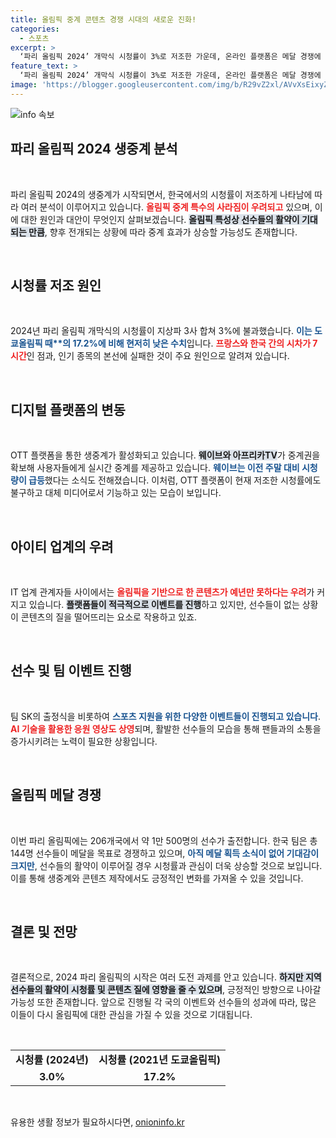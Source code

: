 ```yaml
---
title: 올림픽 중계 콘텐츠 경쟁 시대의 새로운 진화!
categories:
  - 스포츠
excerpt: >
  ‘파리 올림픽 2024’ 개막식 시청률이 3%로 저조한 가운데, 온라인 플랫폼은 메달 경쟁에 주목하며 콘텐츠 경쟁이 치열해질 전망이다. 인기 종목 부재 속 OTT의 열기는 여전한데, 선수들의 성과가 미디어 소비를 촉진할 것으로 기대된다.
feature_text: >
  ‘파리 올림픽 2024’ 개막식 시청률이 3%로 저조한 가운데, 온라인 플랫폼은 메달 경쟁에 주목하며 콘텐츠 경쟁이 치열해질 전망이다. 인기 종목 부재 속 OTT의 열기는 여전한데, 선수들의 성과가 미디어 소비를 촉진할 것으로 기대된다.
image: 'https://blogger.googleusercontent.com/img/b/R29vZ2xl/AVvXsEixyZcFfHzMRdzZMjFBmAUKJYCLCGyLL1o632UiGVXcaFdKo_bkvkuCioo0uUKlGfBVcT3P84aROyZIXSBEx3Aw5nCQ3pTgDom1WDC4m8eifvWiAmWEEVb4x6G_l8C0QH225ldMjyaFvpxGEBGNO37VmDTDMHGhJPq73UglMfDca1-0aw/s1600/blogspot.png'
---
```


<p><img src="https://blogger.googleusercontent.com/img/b/R29vZ2xl/AVvXsEixyZcFfHzMRdzZMjFBmAUKJYCLCGyLL1o632UiGVXcaFdKo_bkvkuCioo0uUKlGfBVcT3P84aROyZIXSBEx3Aw5nCQ3pTgDom1WDC4m8eifvWiAmWEEVb4x6G_l8C0QH225ldMjyaFvpxGEBGNO37VmDTDMHGhJPq73UglMfDca1-0aw/s1600/blogspot.png" alt="info 속보" /></p>

<h2 data-ke-size="size26">파리 올림픽 2024 생중계 분석</h2>

<p data-ke-size="size16">&nbsp;</p>

<p>파리 올림픽 2024의 생중계가 시작되면서, 한국에서의 시청률이 저조하게 나타남에 따라 여러 분석이 이루어지고 있습니다. <b><span style="color: #ee2323;">올림픽 중계 특수의 사라짐이 우려되고</span></b> 있으며, 이에 대한 원인과 대안이 무엇인지 살펴보겠습니다. <b><span style="background-color: #21538527;">올림픽 특성상 선수들의 활약이 기대되는 만큼</span></b>, 향후 전개되는 상황에 따라 중계 효과가 상승할 가능성도 존재합니다.</p>

<p data-ke-size="size16">&nbsp;</p>

<h2 data-ke-size="size26">시청률 저조 원인</h2>

<p data-ke-size="size16">&nbsp;</p>

<p>2024년 파리 올림픽 개막식의 시청률이 지상파 3사 합쳐 3%에 불과했습니다. <b><span style="color: #1a5490;">이는 도쿄올림픽 때**의 17.2%에 비해 현저히 낮은 수치</span></b>입니다. <b><span style="color: #ee2323;">프랑스와 한국 간의 시차가 7시간</span></b>인 점과, 인기 종목의 본선에 실패한 것이 주요 원인으로 알려져 있습니다. </p>

<p data-ke-size="size16">&nbsp;</p>

<h2 data-ke-size="size26">디지털 플랫폼의 변동</h2>

<p data-ke-size="size16">&nbsp;</p>

<p>OTT 플랫폼을 통한 생중계가 활성화되고 있습니다. <b><span style="background-color: #21538527;">웨이브와 아프리카TV</span></b>가 중계권을 확보해 사용자들에게 실시간 중계를 제공하고 있습니다. <b><span style="color: #1a5490;">웨이브는 이전 주말 대비 시청량이 급등</span></b>했다는 소식도 전해졌습니다. 이처럼, OTT 플랫폼이 현재 저조한 시청률에도 불구하고 대체 미디어로서 기능하고 있는 모습이 보입니다.</p>

<p data-ke-size="size16">&nbsp;</p>

<h2 data-ke-size="size26">아이티 업계의 우려</h2>

<p data-ke-size="size16">&nbsp;</p>

<p>IT 업계 관계자들 사이에서는 <b><span style="color: #ee2323;">올림픽을 기반으로 한 콘텐츠가 예년만 못하다는 우려</span></b>가 커지고 있습니다. <b><span style="background-color: #21538527;">플랫폼들이 적극적으로 이벤트를 진행</span></b>하고 있지만, 선수들이 없는 상황이 콘텐츠의 질을 떨어뜨리는 요소로 작용하고 있죠. </p>

<p data-ke-size="size16">&nbsp;</p>

<h2 data-ke-size="size26">선수 및 팀 이벤트 진행</h2>

<p data-ke-size="size16">&nbsp;</p>

<p>팀 SK의 출정식을 비롯하여 <b><span style="color: #1a5490;">스포츠 지원을 위한 다양한 이벤트들이 진행되고 있습니다</span></b>. <b><span style="color: #ee2323;">AI 기술을 활용한 응원 영상도 상영</span></b>되며, 활발한 선수들의 모습을 통해 팬들과의 소통을 증가시키려는 노력이 필요한 상황입니다. </p>

<p data-ke-size="size16">&nbsp;</p> 

<h2 data-ke-size="size26">올림픽 메달 경쟁</h2>

<p data-ke-size="size16">&nbsp;</p>

<p>이번 파리 올림픽에는 206개국에서 약 1만 500명의 선수가 출전합니다. 한국 팀은 총 144명 선수들이 메달을 목표로 경쟁하고 있으며, <b><span style="color: #1a5490;">아직 메달 획득 소식이 없어 기대감이 크지만</span></b>, 선수들의 활약이 이루어질 경우 시청률과 관심이 더욱 상승할 것으로 보입니다. 이를 통해 생중계와 콘텐츠 제작에서도 긍정적인 변화를 가져올 수 있을 것입니다. </p>

<p data-ke-size="size16">&nbsp;</p>

<h2 data-ke-size="size26">결론 및 전망</h2>

<p data-ke-size="size16">&nbsp;</p>

<p>결론적으로, 2024 파리 올림픽의 시작은 여러 도전 과제를 안고 있습니다. <b><span style="background-color: #21538527;">하지만 지역 선수들의 활약이 시청률 및 콘텐츠 질에 영향을 줄 수 있으며</span></b>, 긍정적인 방향으로 나아갈 가능성 또한 존재합니다. 앞으로 진행될 각 국의 이벤트와 선수들의 성과에 따라, 많은 이들이 다시 올림픽에 대한 관심을 가질 수 있을 것으로 기대됩니다. </p>

<p data-ke-size="size16">&nbsp;</p>

<table style="width: 100%; border-collapse: collapse;">
<tr>
<td style="text-align: center; height: 17px;"><b>시청률 (2024년)</b></td>
<td style="text-align: center; height: 17px;"><b>시청률 (2021년 도쿄올림픽)</b></td>
</tr>
<tr>
<td style="text-align: center; height: 17px;"><b>3.0%</b></td>
<td style="text-align: center; height: 17px;"><b>17.2%</b></td>
</tr>
</table>

<p data-ke-size="size16">&nbsp;</p>
유용한 생활 정보가 필요하시다면, <a href="https://onioninfo.kr" rel="dofollow">onioninfo.kr</a>


